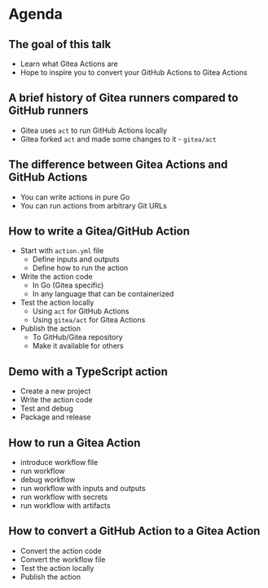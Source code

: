 # Agenda

## The goal of this talk

- Learn what Gitea Actions are
- Hope to inspire you to convert your GitHub Actions to Gitea Actions

## A brief history of Gitea runners compared to GitHub runners

- Gitea uses `act` to run GitHub Actions locally
- Gitea forked `act` and made some changes to it - `gitea/act`

## The difference between Gitea Actions and GitHub Actions

- You can write actions in pure Go
- You can run actions from arbitrary Git URLs

## How to write a Gitea/GitHub Action

- Start with `action.yml` file
  - Define inputs and outputs
  - Define how to run the action
- Write the action code
  - In Go (Gitea specific)
  - In any language that can be containerized
- Test the action locally
  - Using `act` for GitHub Actions
  - Using `gitea/act` for Gitea Actions
- Publish the action
  - To GitHub/Gitea repository
  - Make it available for others

## Demo with a TypeScript action

- Create a new project
- Write the action code
- Test and debug
- Package and release

## How to run a Gitea Action

- introduce workflow file
- run workflow
- debug workflow
- run workflow with inputs and outputs
- run workflow with secrets
- run workflow with artifacts

## How to convert a GitHub Action to a Gitea Action

- Convert the action code
- Convert the workflow file
- Test the action locally
- Publish the action